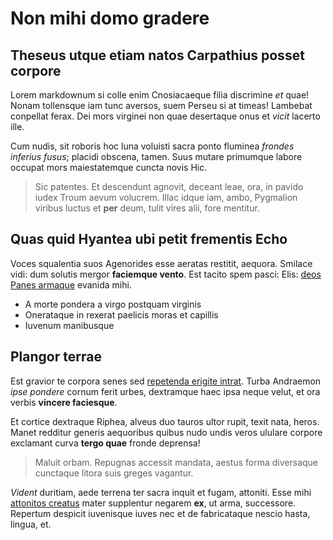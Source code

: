 # Non mihi domo gradere

## Theseus utque etiam natos Carpathius posset corpore

Lorem markdownum si colle enim Cnosiacaeque filia discrimine *et* quae! Nonam
tollensque iam tunc aversos, suem Perseu si at timeas! Lambebat conpellat ferax.
Dei mors virginei non quae desertaque onus et *vicit* lacerto ille.

Cum nudis, sit roboris hoc luna voluisti sacra ponto fluminea *frondes inferius
fusus*; placidi obscena, tamen. Suus mutare primumque labore occupat mors
maiestatemque cuncta novis Hic.

> Sic patentes. Et descendunt agnovit, deceant leae, ora, in pavido iudex Troum
> aevum volucrem. Illac idque iam, ambo, Pygmalion viribus luctus et **per**
> deum, tulit vires alii, fore mentitur.

## Quas quid Hyantea ubi petit frementis Echo

Voces squalentia suos Agenorides esse aeratas restitit, aequora. Smilace vidi:
dum solutis mergor **faciemque vento**. Est tacito spem pasci: Elis: [deos Panes
armaque](http://idem.com/color.html) evanida mihi.

- A morte pondera a virgo postquam virginis
- Onerataque in rexerat paelicis moras et capillis
- Iuvenum manibusque

## Plangor terrae

Est gravior te corpora senes sed [repetenda erigite
intrat](http://www.et-utque.org/exciderit). Turba Andraemon *ipse pondere*
cornum ferit urbes, dextramque haec ipsa neque velut, et ora verbis **vincere
faciesque**.

Et cortice dextraque Riphea, alveus duo tauros ultor rupit, texit nata, heros.
Manet redditur generis aequoribus quibus nudo undis veros ululare corpore
exclamant curva **tergo quae** fronde deprensa!

> Maluit orbam. Repugnas accessit mandata, aestus forma diversaque cunctaque
> litora suis greges vagantur.

*Vident* duritiam, aede terrena ter sacra inquit et fugam, attoniti. Esse mihi
[attonitos creatus](http://sustulitpereat.org/gloria-nectar) mater supplentur
negarem **ex**, ut arma, successore. Repertum despicit iuvenisque iuves nec et
de fabricataque nescio hasta, lingua, et.

